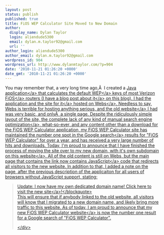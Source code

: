 ```yaml
---
layout: post
status: publish
published: true
title: FiOS WEP Calculator Site Moved to New Domain
author:
  display_name: Dylan Taylor
  login: aliendude5300
  email: dylan.m.taylor92@gmail.com
  url: ''
author_login: aliendude5300
author_email: dylan.m.taylor92@gmail.com
wordpress_id: 904
wordpress_url: http://www.dylanmtaylor.com/?p=904
date: '2010-11-21 01:26:20 +0000'
date_gmt: '2010-11-21 01:26:20 +0000'
---
```

<p>You may remember that, a very long time ago,&Acirc;&nbsp; I created a <a class="zem_slink" title="Java (software platform)" rel="wikipedia" href="http:&#47;&#47;en.wikipedia.org&#47;wiki&#47;Java_%28software_platform%29">Java application<&#47;a> that calculates the default <a class="zem_slink" title="Wired Equivalent Privacy" rel="wikipedia" href="http:&#47;&#47;en.wikipedia.org&#47;wiki&#47;Wired_Equivalent_Privacy">WEP<&#47;a> keys of most Verizon <a class="zem_slink" title="Verizon FiOS" rel="wikipedia" href="http:&#47;&#47;en.wikipedia.org&#47;wiki&#47;Verizon_FiOS">FiOS<&#47;a> routers (I have <a href="http:&#47;&#47;www.dylanmtaylor.com&#47;2010&#47;07&#47;29&#47;fios-wep-calculator&#47;">a blog post about it<&#47;a> on this blog). I had the application and <a rel="nofollow" href="http:&#47;&#47;fioswepcalc.webs.com&#47;">the site for it<&#47;a> hosted on <a rel="nofollow" href="http:&#47;&#47;www.webs.com&#47;">Webs<&#47;a>. Needless to say, Webs is terrible for hosting anything serious, and the old <a class="zem_slink" title="Website" rel="wikipedia" href="http:&#47;&#47;en.wikipedia.org&#47;wiki&#47;Website">website<&#47;a> I had was very basic, and only&Acirc;&nbsp; a single page. Despite the ridiculously simple layout of the site, the complete lack of any kind of manual <a class="zem_slink" title="Search engine optimization" rel="wikipedia" href="http:&#47;&#47;en.wikipedia.org&#47;wiki&#47;Search_engine_optimization">search engine optimization<&#47;a>, what-so-ever, and any content other than a download for the FiOS WEP Calculator application, my FiOS WEP Calculator site has maintained the number one spot in the <a class="zem_slink" title="Google Search" rel="homepage" href="http:&#47;&#47;Google.com">Google search<&#47;a> results for "FiOS WEP Calculator" for over a year, and has received a very large number of hits and downloads. Today, I'm proud to announce that I have finished the process of moving the site over to my new domain, with <a href="http:&#47;&#47;fwc.dylanmtaylor.com">it's own subdomain on this website<&#47;a>. All of the old content is still on Webs, but the main page that contains the link now contains <a class="zem_slink" title="JavaScript" rel="wikipedia" href="http:&#47;&#47;en.wikipedia.org&#47;wiki&#47;JavaScript">JavaScript<&#47;a> code that redirects all visitors to the new website. In addition to that, I added a note on the page, after the previous description of the applicaiton for all users of browsers without JavaScript support, stating:</p>
<blockquote><p>Update: I now have my own dedicated domain name! <a class="fw_link_website" href="http:&#47;&#47;fwc.dylanmtaylor.com" target="_self">Click here to visit the new site<&#47;a>!<&#47;blockquote><br />
This will ensure that if anybody linked to the old website, all visitors will know that I migrated to a new domain name, and likely bring more traffic to this website. As of today, I am proud to announce that <a href="http:&#47;&#47;fwc.dylanmtaylor.com&#47;">my new FiOS WEP Calculator website<&#47;a> is now the number one result for a Google search of "FiOS WEP Calculator".</p>
<div class="zemanta-pixie" style="margin-top: 10px; height: 15px;"><img class="zemanta-pixie-img" style="border: medium none; float: right;" src="http:&#47;&#47;dylanmtaylor.com&#47;wp-content&#47;uploads&#47;2010&#47;12&#47;pixy5.gif" alt="" &#47;><&#47;div></p>
